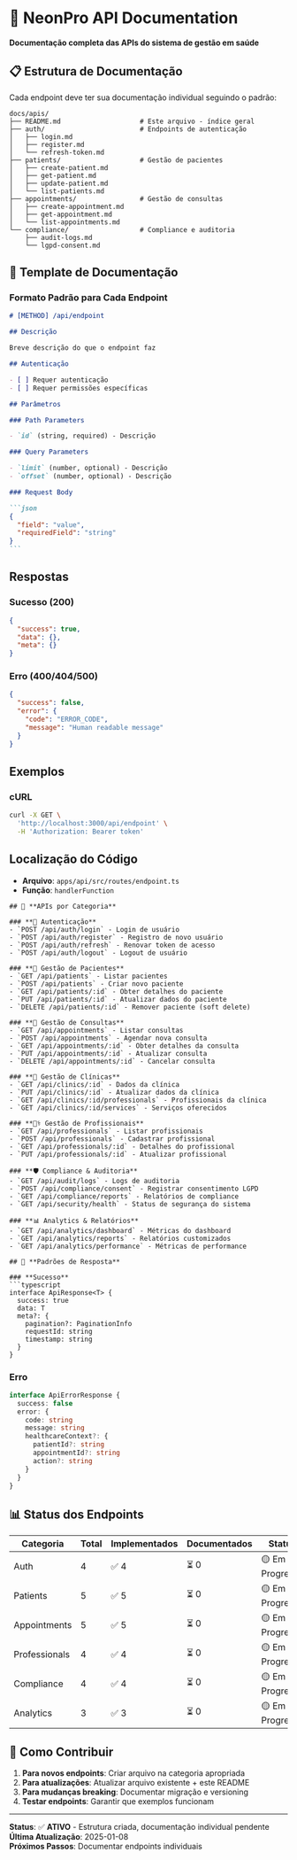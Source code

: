 # 🔌 NeonPro API Documentation

**Documentação completa das APIs do sistema de gestão em saúde**

## 📋 **Estrutura de Documentação**

Cada endpoint deve ter sua documentação individual seguindo o padrão:

```
docs/apis/
├── README.md                    # Este arquivo - índice geral
├── auth/                        # Endpoints de autenticação
│   ├── login.md
│   ├── register.md
│   └── refresh-token.md
├── patients/                    # Gestão de pacientes
│   ├── create-patient.md
│   ├── get-patient.md
│   ├── update-patient.md
│   └── list-patients.md
├── appointments/                # Gestão de consultas
│   ├── create-appointment.md
│   ├── get-appointment.md
│   └── list-appointments.md
└── compliance/                  # Compliance e auditoria
    ├── audit-logs.md
    └── lgpd-consent.md
```

## 📝 **Template de Documentação**

### **Formato Padrão para Cada Endpoint**

````markdown
# [METHOD] /api/endpoint

## Descrição

Breve descrição do que o endpoint faz

## Autenticação

- [ ] Requer autenticação
- [ ] Requer permissões específicas

## Parâmetros

### Path Parameters

- `id` (string, required) - Descrição

### Query Parameters

- `limit` (number, optional) - Descrição
- `offset` (number, optional) - Descrição

### Request Body

```json
{
  "field": "value",
  "requiredField": "string"
}
```
````

## Respostas

### Sucesso (200)

```json
{
  "success": true,
  "data": {},
  "meta": {}
}
```

### Erro (400/404/500)

```json
{
  "success": false,
  "error": {
    "code": "ERROR_CODE",
    "message": "Human readable message"
  }
}
```

## Exemplos

### cURL

```bash
curl -X GET \
  'http://localhost:3000/api/endpoint' \
  -H 'Authorization: Bearer token'
```

## Localização do Código

- **Arquivo**: `apps/api/src/routes/endpoint.ts`
- **Função**: `handlerFunction`

````
## 🏥 **APIs por Categoria**

### **🔐 Autenticação** 
- `POST /api/auth/login` - Login de usuário
- `POST /api/auth/register` - Registro de novo usuário  
- `POST /api/auth/refresh` - Renovar token de acesso
- `POST /api/auth/logout` - Logout de usuário

### **👥 Gestão de Pacientes**
- `GET /api/patients` - Listar pacientes
- `POST /api/patients` - Criar novo paciente
- `GET /api/patients/:id` - Obter detalhes do paciente
- `PUT /api/patients/:id` - Atualizar dados do paciente
- `DELETE /api/patients/:id` - Remover paciente (soft delete)

### **📅 Gestão de Consultas**
- `GET /api/appointments` - Listar consultas
- `POST /api/appointments` - Agendar nova consulta
- `GET /api/appointments/:id` - Obter detalhes da consulta
- `PUT /api/appointments/:id` - Atualizar consulta
- `DELETE /api/appointments/:id` - Cancelar consulta

### **🏥 Gestão de Clínicas**
- `GET /api/clinics/:id` - Dados da clínica
- `PUT /api/clinics/:id` - Atualizar dados da clínica
- `GET /api/clinics/:id/professionals` - Profissionais da clínica
- `GET /api/clinics/:id/services` - Serviços oferecidos

### **👨‍⚕️ Gestão de Profissionais**
- `GET /api/professionals` - Listar profissionais
- `POST /api/professionals` - Cadastrar profissional
- `GET /api/professionals/:id` - Detalhes do profissional
- `PUT /api/professionals/:id` - Atualizar profissional

### **🛡️ Compliance & Auditoria**
- `GET /api/audit/logs` - Logs de auditoria
- `POST /api/compliance/consent` - Registrar consentimento LGPD
- `GET /api/compliance/reports` - Relatórios de compliance
- `GET /api/security/health` - Status de segurança do sistema

### **📊 Analytics & Relatórios**
- `GET /api/analytics/dashboard` - Métricas do dashboard
- `GET /api/analytics/reports` - Relatórios customizados
- `GET /api/analytics/performance` - Métricas de performance

## 🔧 **Padrões de Resposta**

### **Sucesso**
```typescript
interface ApiResponse<T> {
  success: true
  data: T
  meta?: {
    pagination?: PaginationInfo
    requestId: string
    timestamp: string
  }
}
````

### **Erro**

```typescript
interface ApiErrorResponse {
  success: false
  error: {
    code: string
    message: string
    healthcareContext?: {
      patientId?: string
      appointmentId?: string
      action?: string
    }
  }
}
```

## 📊 **Status dos Endpoints**

| Categoria     | Total | Implementados | Documentados | Status          |
| ------------- | ----- | ------------- | ------------ | --------------- |
| Auth          | 4     | ✅ 4          | ⏳ 0         | 🟡 Em Progresso |
| Patients      | 5     | ✅ 5          | ⏳ 0         | 🟡 Em Progresso |
| Appointments  | 5     | ✅ 5          | ⏳ 0         | 🟡 Em Progresso |
| Professionals | 4     | ✅ 4          | ⏳ 0         | 🟡 Em Progresso |
| Compliance    | 4     | ✅ 4          | ⏳ 0         | 🟡 Em Progresso |
| Analytics     | 3     | ✅ 3          | ⏳ 0         | 🟡 Em Progresso |

## 🚀 **Como Contribuir**

1. **Para novos endpoints**: Criar arquivo na categoria apropriada
2. **Para atualizações**: Atualizar arquivo existente + este README
3. **Para mudanças breaking**: Documentar migração e versioning
4. **Testar endpoints**: Garantir que exemplos funcionam

---

**Status**: ✅ **ATIVO** - Estrutura criada, documentação individual pendente\
**Última Atualização**: 2025-01-08\
**Próximos Passos**: Documentar endpoints individuais
